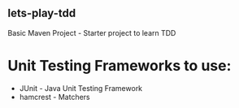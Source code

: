 ## lets-play-tdd

Basic Maven Project - Starter project to learn TDD


# Unit Testing Frameworks to use:

- JUnit - Java Unit Testing Framework
- hamcrest - Matchers
